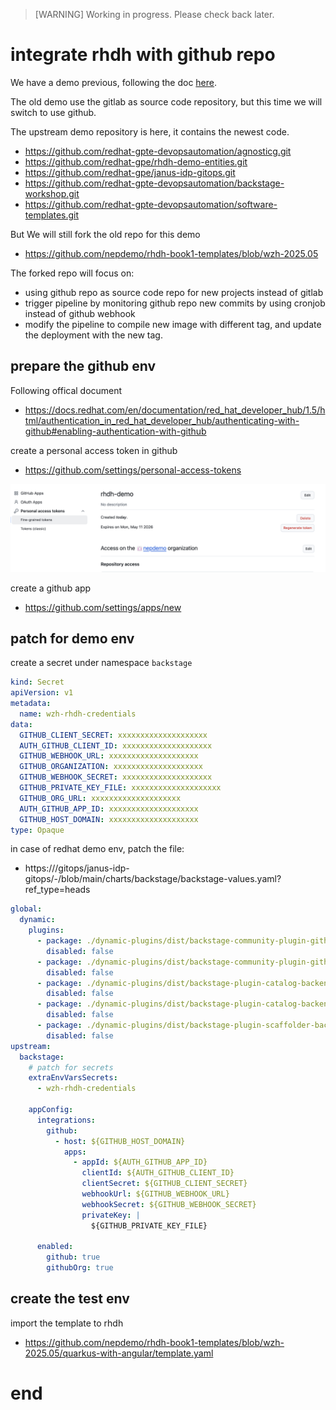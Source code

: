 > [WARNING] 
> Working in progress. Please check back later.
# integrate rhdh with github repo

We have a demo previous, following the doc [here](../4.15/2024.08.rhdh.book.md).

The old demo use the gitlab as source code repository, but this time we will switch to use github.

The upstream demo repository is here, it contains the newest code.
- https://github.com/redhat-gpte-devopsautomation/agnosticg.git
- https://github.com/redhat-gpe/rhdh-demo-entities.git
- https://github.com/redhat-gpe/janus-idp-gitops.git
- https://github.com/redhat-gpte-devopsautomation/backstage-workshop.git
- https://github.com/redhat-gpte-devopsautomation/software-templates.git

But We will still fork the old repo for this demo
- https://github.com/nepdemo/rhdh-book1-templates/blob/wzh-2025.05

The forked repo will focus on:
- using github repo as source code repo for new projects instead of gitlab
- trigger pipeline by monitoring github repo new commits by using cronjob instead of github webhook
- modify the pipeline to compile new image with different tag, and update the deployment with the new tag.

## prepare the github env

Following offical document
- https://docs.redhat.com/en/documentation/red_hat_developer_hub/1.5/html/authentication_in_red_hat_developer_hub/authenticating-with-github#enabling-authentication-with-github

create a personal access token in github
- https://github.com/settings/personal-access-tokens

<img src="imgs/2025.05.rhdh.github.md/2025-05-10-23-33-07.png" heigth="600px">

create a github app
- https://github.com/settings/apps/new

## patch for demo env

create a secret under namespace `backstage`

```yaml
kind: Secret
apiVersion: v1
metadata:
  name: wzh-rhdh-credentials
data:
  GITHUB_CLIENT_SECRET: xxxxxxxxxxxxxxxxxxxx
  AUTH_GITHUB_CLIENT_ID: xxxxxxxxxxxxxxxxxxxx
  GITHUB_WEBHOOK_URL: xxxxxxxxxxxxxxxxxxxx
  GITHUB_ORGANIZATION: xxxxxxxxxxxxxxxxxxxx
  GITHUB_WEBHOOK_SECRET: xxxxxxxxxxxxxxxxxxxx
  GITHUB_PRIVATE_KEY_FILE: xxxxxxxxxxxxxxxxxxxx
  GITHUB_ORG_URL: xxxxxxxxxxxxxxxxxxxx
  AUTH_GITHUB_APP_ID: xxxxxxxxxxxxxxxxxxxx
  GITHUB_HOST_DOMAIN: xxxxxxxxxxxxxxxxxxxx
type: Opaque
```

in case of redhat demo env, patch the file:
- https://<gitlab-host>/gitops/janus-idp-gitops/-/blob/main/charts/backstage/backstage-values.yaml?ref_type=heads

```yaml
global:
  dynamic:
    plugins:
      - package: ./dynamic-plugins/dist/backstage-community-plugin-github-actions
        disabled: false
      - package: ./dynamic-plugins/dist/backstage-community-plugin-github-issues
        disabled: false
      - package: ./dynamic-plugins/dist/backstage-plugin-catalog-backend-module-github-dynamic
        disabled: false
      - package: ./dynamic-plugins/dist/backstage-plugin-catalog-backend-module-github-org-dynamic
        disabled: false
      - package: ./dynamic-plugins/dist/backstage-plugin-scaffolder-backend-module-github-dynamic
        disabled: false
upstream:
  backstage:
    # patch for secrets
    extraEnvVarsSecrets:
      - wzh-rhdh-credentials

    appConfig:
      integrations:
        github:
          - host: ${GITHUB_HOST_DOMAIN}
            apps:
              - appId: ${AUTH_GITHUB_APP_ID}
                clientId: ${AUTH_GITHUB_CLIENT_ID}
                clientSecret: ${GITHUB_CLIENT_SECRET}
                webhookUrl: ${GITHUB_WEBHOOK_URL}
                webhookSecret: ${GITHUB_WEBHOOK_SECRET}
                privateKey: |
                  ${GITHUB_PRIVATE_KEY_FILE}

      enabled:
        github: true
        githubOrg: true


```

## create the test env

import the template to rhdh
- https://github.com/nepdemo/rhdh-book1-templates/blob/wzh-2025.05/quarkus-with-angular/template.yaml

# end